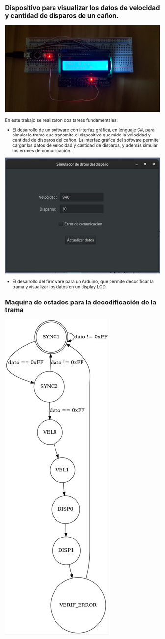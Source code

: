 Dispositivo para visualizar los datos de velocidad y cantidad de disparos de un cañon.
------------------------------------------------------------------------------------------

![Disp](dispositivo.jpg)

En este trabajo se realizaron dos tareas fundamentales:

* El desarrollo de un software con interfaz gráfica, en lenguaje C#, 
para simular la trama que transmite el dispositivo que mide la velocidad 
y cantidad de disparos del cañon. La interfaz gráfica del software 
permite cargar los datos de velocidad y cantidad de disparos, y además 
simular los errores de comunicación. 

![GUI](GUI.jpg)

* El desarrollo del firmware para un Arduino, que permite decodificar 
la trama y visualizar los datos en un display LCD.  


Maquina de estados para la decodificación de la trama
-----------------------------------------------------

![FSM](fsm.jpg)


